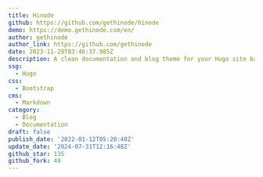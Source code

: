 ```yaml
---
title: Hinode
github: https://github.com/gethinode/hinode
demo: https://demo.gethinode.com/en/
author: gethinode
author_link: https://github.com/gethinode
date: 2023-11-28T03:46:37.985Z
description: A clean documentation and blog theme for your Hugo site based on Bootstrap 5
ssg:
  - Hugo
css:
  - Bootstrap
cms:
  - Markdown
category:
  - Blog
  - Documentation
draft: false
publish_date: '2022-01-12T05:20:40Z'
update_date: '2024-07-31T12:16:48Z'
github_star: 135
github_fork: 49
---
```

